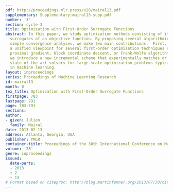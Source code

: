 ```yaml
---
pdf: http://proceedings.mlr.press/v28/mairal13.pdf
supplementary: Supplementary:mairal13-supp.pdf
number: '3'
section: cycle-3
title: Optimization with First-Order Surrogate Functions
abstract: In this paper, we study optimization methods consisting of iteratively minimizing
  surrogates of an objective function. By proposing several algorithmic variants and
  simple convergence analyses, we make two main contributions.  First, we provide
  a unified viewpoint for several first-order optimization techniques such as accelerated
  proximal gradient, block coordinate descent, or Frank-Wolfe algorithms.  Second,
  we introduce a new incremental scheme that experimentally matches or outperforms
  state-of-the-art solvers for large-scale optimization problems typically arising
  in machine learning.
layout: inproceedings
series: Proceedings of Machine Learning Research
id: mairal13
month: 0
tex_title: Optimization with First-Order Surrogate Functions
firstpage: 783
lastpage: 791
page: 783-791
sections: 
author:
- given: Julien
  family: Mairal
date: 2013-02-13
address: Atlanta, Georgia, USA
publisher: PMLR
container-title: Proceedings of the 30th International Conference on Machine Learning
volume: '28'
genre: inproceedings
issued:
  date-parts:
  - 2013
  - 2
  - 13
# Format based on citeproc: http://blog.martinfenner.org/2013/07/30/citeproc-yaml-for-bibliographies/
---
```

